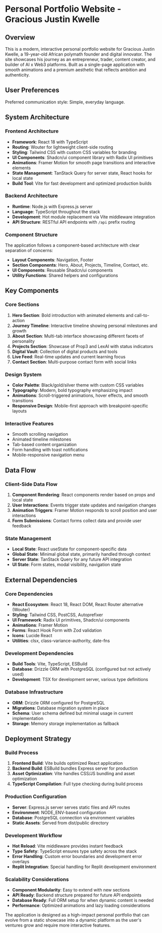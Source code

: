 # Personal Portfolio Website - Gracious Justin Kwelle

## Overview

This is a modern, interactive personal portfolio website for Gracious Justin Kwelle, a 19-year-old African polymath founder and digital innovator. The site showcases his journey as an entrepreneur, trader, content creator, and builder of AI x Web3 platforms. Built as a single-page application with smooth animations and a premium aesthetic that reflects ambition and authenticity.

## User Preferences

Preferred communication style: Simple, everyday language.

## System Architecture

### Frontend Architecture
- **Framework**: React 18 with TypeScript
- **Routing**: Wouter for lightweight client-side routing
- **Styling**: Tailwind CSS with custom CSS variables for branding
- **UI Components**: Shadcn/ui component library with Radix UI primitives
- **Animations**: Framer Motion for smooth page transitions and interactive elements
- **State Management**: TanStack Query for server state, React hooks for local state
- **Build Tool**: Vite for fast development and optimized production builds

### Backend Architecture
- **Runtime**: Node.js with Express.js server
- **Language**: TypeScript throughout the stack
- **Development**: Hot module replacement via Vite middleware integration
- **API Structure**: RESTful API endpoints with `/api` prefix routing

### Component Structure
The application follows a component-based architecture with clear separation of concerns:

- **Layout Components**: Navigation, Footer
- **Section Components**: Hero, About, Projects, Timeline, Contact, etc.
- **UI Components**: Reusable Shadcn/ui components
- **Utility Functions**: Shared helpers and configurations

## Key Components

### Core Sections
1. **Hero Section**: Bold introduction with animated elements and call-to-action
2. **Journey Timeline**: Interactive timeline showing personal milestones and growth
3. **About Section**: Multi-tab interface showcasing different facets of personality
4. **Projects Section**: Showcase of Prop3 and LexAI with status indicators
5. **Digital Vault**: Collection of digital products and tools
6. **Live Feed**: Real-time updates and current learning focus
7. **Contact Section**: Multi-purpose contact form with social links

### Design System
- **Color Palette**: Black/gold/silver theme with custom CSS variables
- **Typography**: Modern, bold typography emphasizing impact
- **Animations**: Scroll-triggered animations, hover effects, and smooth transitions
- **Responsive Design**: Mobile-first approach with breakpoint-specific layouts

### Interactive Features
- Smooth scrolling navigation
- Animated timeline milestones
- Tab-based content organization
- Form handling with toast notifications
- Mobile-responsive navigation menu

## Data Flow

### Client-Side Data Flow
1. **Component Rendering**: React components render based on props and local state
2. **User Interactions**: Events trigger state updates and navigation changes
3. **Animation Triggers**: Framer Motion responds to scroll position and user interactions
4. **Form Submissions**: Contact forms collect data and provide user feedback

### State Management
- **Local State**: React useState for component-specific data
- **Global State**: Minimal global state, primarily handled through context
- **Server State**: TanStack Query for any future API integration
- **UI State**: Form states, modal visibility, navigation state

## External Dependencies

### Core Dependencies
- **React Ecosystem**: React 18, React DOM, React Router alternative (Wouter)
- **Styling**: Tailwind CSS, PostCSS, Autoprefixer
- **UI Framework**: Radix UI primitives, Shadcn/ui components
- **Animations**: Framer Motion
- **Forms**: React Hook Form with Zod validation
- **Icons**: Lucide React
- **Utilities**: clsx, class-variance-authority, date-fns

### Development Dependencies
- **Build Tools**: Vite, TypeScript, ESBuild
- **Database**: Drizzle ORM with PostgreSQL (configured but not actively used)
- **Development**: TSX for development server, various type definitions

### Database Infrastructure
- **ORM**: Drizzle ORM configured for PostgreSQL
- **Migrations**: Database migration system in place
- **Schema**: User schema defined but minimal usage in current implementation
- **Storage**: Memory storage implementation as fallback

## Deployment Strategy

### Build Process
1. **Frontend Build**: Vite builds optimized React application
2. **Backend Build**: ESBuild bundles Express server for production
3. **Asset Optimization**: Vite handles CSS/JS bundling and asset optimization
4. **TypeScript Compilation**: Full type checking during build process

### Production Configuration
- **Server**: Express.js server serves static files and API routes
- **Environment**: NODE_ENV-based configuration
- **Database**: PostgreSQL connection via environment variables
- **Static Assets**: Served from dist/public directory

### Development Workflow
- **Hot Reload**: Vite middleware provides instant feedback
- **Type Safety**: TypeScript ensures type safety across the stack
- **Error Handling**: Custom error boundaries and development error overlays
- **Replit Integration**: Special handling for Replit development environment

### Scalability Considerations
- **Component Modularity**: Easy to extend with new sections
- **API Ready**: Backend structure prepared for future API endpoints
- **Database Ready**: Full ORM setup for when dynamic content is needed
- **Performance**: Optimized animations and lazy loading considerations

The application is designed as a high-impact personal portfolio that can evolve from a static showcase into a dynamic platform as the user's ventures grow and require more interactive features.